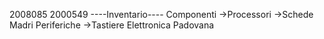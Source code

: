2008085
2000549
----Inventario----
Componenti
  ->Processori
  ->Schede Madri
Periferiche
  ->Tastiere
Elettronica Padovana
